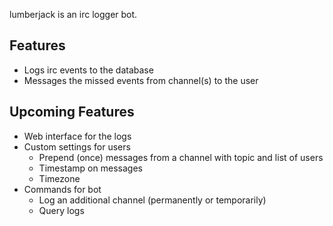lumberjack is an irc logger bot.

## Features

- Logs irc events to the database
- Messages the missed events from channel(s) to the user

## Upcoming Features

- Web interface for the logs
- Custom settings for users
  - Prepend (once) messages from a channel with topic and list of users
  - Timestamp on messages
  - Timezone
- Commands for bot
  - Log an additional channel (permanently or temporarily)
  - Query logs

